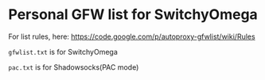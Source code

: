 Personal GFW list for SwitchyOmega
===

For list rules, here: https://code.google.com/p/autoproxy-gfwlist/wiki/Rules

`gfwlist.txt` is for SwitchyOmega

`pac.txt` is for Shadowsocks(PAC mode)
